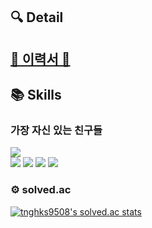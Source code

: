 ## 🔍 Detail  
[🔗 이력서 🔗](https://www.notion.so/2827298af01741d2b520ea66faebc221)  
---  
## 📚 Skills
### 가장 자신 있는 친구들
<div align=left> 
  <img src="https://img.shields.io/badge/python-3776AB?style=for-the-badge&logo=python&logoColor=white"> 
  <br>

  <img src="https://img.shields.io/badge/amazonaws-232F3E?style=for-the-badge&logo=amazonaws&logoColor=white">
  <img src="https://img.shields.io/badge/docker-2496ED?style=for-the-badge&logo=docker&logoColor=white">
  <img src="https://img.shields.io/badge/githubactions-2088FF?style=for-the-badge&logo=githubactions&logoColor=white">
  <img src="https://img.shields.io/badge/jenkins-D24939?style=for-the-badge&logo=jenkins&logoColor=white">
  <br>
</div>   


### ⚙️ solved.ac
[![tnghks9508's solved.ac stats](https://github-readme-solvedac.hyp3rflow.vercel.app/api/?handle=tnghks9508)](https://solved.ac/profile/tnghks9508)
